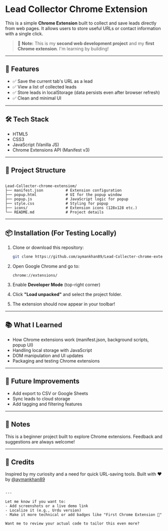 

# Lead Collector Chrome Extension

This is a simple **Chrome Extension** built to collect and save leads directly from web pages. It allows users to store useful URLs or contact information with a single click.

> 🧠 **Note:** This is my **second web development project** and my **first Chrome extension**. I'm learning by building!

---

## 🚀 Features

- ✅ Save the current tab's URL as a lead
- ✅ View a list of collected leads
- ✅ Store leads in localStorage (data persists even after browser refresh)
- ✅ Clean and minimal UI

---

## 🛠️ Tech Stack

- HTML5
- CSS3
- JavaScript (Vanilla JS)
- Chrome Extensions API (Manifest v3)

---

## 📁 Project Structure

```

Lead-Collecter-chrome-extensiom/
├── manifest.json          # Extension configuration
├── popup.html             # UI for the popup window
├── popup.js               # JavaScript logic for popup
├── style.css              # Styling for popup
├── icons/                 # Extension icons (128x128 etc.)
└── README.md              # Project details

````

---

## 📦 Installation (For Testing Locally)

1. Clone or download this repository:
   ```bash
   git clone https://github.com/aymankhan89/Lead-Collecter-chrome-extensiom.git


2. Open Google Chrome and go to:

   ```
   chrome://extensions/
   ```

3. Enable **Developer Mode** (top-right corner)

4. Click **"Load unpacked"** and select the project folder.

5. The extension should now appear in your toolbar!

---

## 📚 What I Learned

* How Chrome extensions work (manifest.json, background scripts, popup UI)
* Handling local storage with JavaScript
* DOM manipulation and UI updates
* Packaging and testing Chrome extensions

---

## 🎯 Future Improvements

* Add export to CSV or Google Sheets
* Sync leads to cloud storage
* Add tagging and filtering features

---

## 📌 Notes

This is a beginner project built to explore Chrome extensions. Feedback and suggestions are always welcome!

---

## 🙌 Credits

Inspired by my curiosity and a need for quick URL-saving tools. Built with ♥ by [@aymankhan89](https://github.com/aymankhan89)

```

---

Let me know if you want to:
- Add screenshots or a live demo link
- Localize it (e.g., Urdu version)
- Make it more technical or add badges like "First Chrome Extension 🚀"

Want me to review your actual code to tailor this even more?

